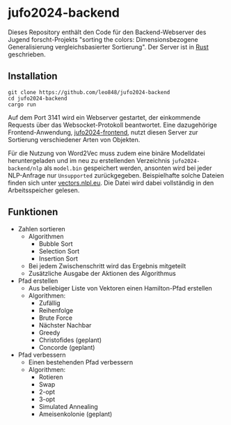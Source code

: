 # jufo2024-backend

Dieses Repository enthält den Code für den Backend-Webserver des Jugend forscht-Projekts "sorting the colors: Dimensionsbezogene Generalisierung vergleichsbasierter Sortierung". Der Server ist in [Rust](https://www.rust-lang.org) geschrieben.

## Installation

```
git clone https://github.com/leo848/jufo2024-backend
cd jufo2024-backend
cargo run
```

Auf dem Port 3141 wird ein Webserver gestartet, der einkommende Requests über das Websocket-Protokoll beantwortet. Eine dazugehörige Frontend-Anwendung, [jufo2024-frontend](https://github.com/leo848/jufo2024-frontend), nutzt diesen Server zur Sortierung verschiedener Arten von Objekten.

Für die Nutzung von Word2Vec muss zudem eine binäre Modelldatei heruntergeladen und im neu zu erstellenden Verzeichnis `jufo2024-backend/nlp` als `model.bin` gespeichert werden, ansonten wird bei jeder NLP-Anfrage nur `Unsupported` zurückgegeben. Beispielhafte solche Dateien finden sich unter [vectors.nlpl.eu](https://vectors.nlpl.eu/repository). Die Datei wird dabei vollständig in den Arbeitsspeicher gelesen.

## Funktionen

- Zahlen sortieren
    - Algorithmen
        - Bubble Sort
        - Selection Sort
        - Insertion Sort
    - Bei jedem Zwischenschritt wird das Ergebnis mitgeteilt
    - Zusätzliche Ausgabe der Aktionen des Algorithmus
- Pfad erstellen
    - Aus beliebiger Liste von Vektoren einen Hamilton-Pfad erstellen
    - Algorithmen:
        - Zufällig
        - Reihenfolge
        - Brute Force
        - Nächster Nachbar
        - Greedy
        - Christofides (geplant)
        - Concorde (geplant)
- Pfad verbessern
    - Einen bestehenden Pfad verbessern
    - Algorithmen:
        - Rotieren
        - Swap
        - 2-opt
        - 3-opt
        - Simulated Annealing
        - Ameisenkolonie (geplant)
